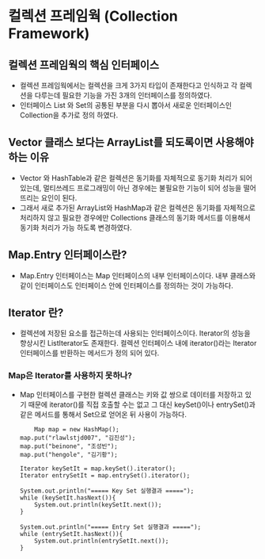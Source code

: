 # 컬렉션 프레임웍 (Collection Framework)
##  컬렉션 프레임웍의 핵심 인터페이스
- 컬렉션 프레임웍에서는 컬렉션을 크게 3가지 타입이 존재한다고 인식하고 각 컬렉션을 다루는데 필요한 기능을 가진 3개의 인터페이스를 정의하였다. 
- 인터페이스 List 와 Set의 공통된 부분을 다시 뽑아서 새로운 인터페이스인 Collection을 추가로 정의 하였다.  

##  Vector 클래스 보다는 ArrayList를 되도록이면 사용해야 하는 이유
 - Vector 와 HashTable과 같은 컬렉션은 동기화를 자체적으로 동기화 처리가 되어 있는데, 멀티쓰레드 프로그래밍이 아닌 경우에는 불필요한 기능이 되어 성능을 떨어뜨리는 요인이 된다. 
 - 그래서 새로 추가된 ArrayList와 HashMap과 같은 컬렉션은 동기화를 자체적으로 처리하지 않고 필요한 경우에만 Collections 클래스의 동기화 메서드를 이용해서 동기화 처리가 가능 하도록 변경하였다.

## Map.Entry 인터페이스란?
 - Map.Entry 인터페이스는 Map 인터페이스의 내부 인터페이스이다. 내부 클래스와 같이 인터페이스도 인터페이스 안에 인터페이스를 정의하는 것이 가능하다. 

 ## Iterator 란?
 - 컬렉션에 저장된 요소를 접근하는데 사용되는 인터페이스이다. Iterator의 성능을 향상시킨 ListIterator도 존재한다. 컬렉션 인터페이스 내에 iterator()라는 Iterator 인터페이스를 반환하는 메서드가 정의 되어 있다.

 ### Map은 Iterator를 사용하지 못하나?
  - Map 인터페이스를 구현한 컬렉션 클래스는 키와 값 쌍으로 데이터를 저장하고 있기 때문에 iterator()를 직접 호출할 수는 없고 그 대신 keySet()이나 entrySet()과 같은 메서드를 통해서 Set으로 얻어온 뒤 사용이 가능하다.


            Map map = new HashMap();
        map.put("rlawlstjd007", "김진성");
        map.put("beinone", "조성빈");
        map.put("hengole", "김기황");

        Iterator keySetIt = map.keySet().iterator();
        Iterator entrySetIt = map.entrySet().iterator();

        System.out.println("===== Key Set 실행결과 =====");
        while (keySetIt.hasNext()){
            System.out.println(keySetIt.next());
        }

        System.out.println("===== Entry Set 실행결과 =====");
        while (entrySetIt.hasNext()){
            System.out.println(entrySetIt.next());
        }
